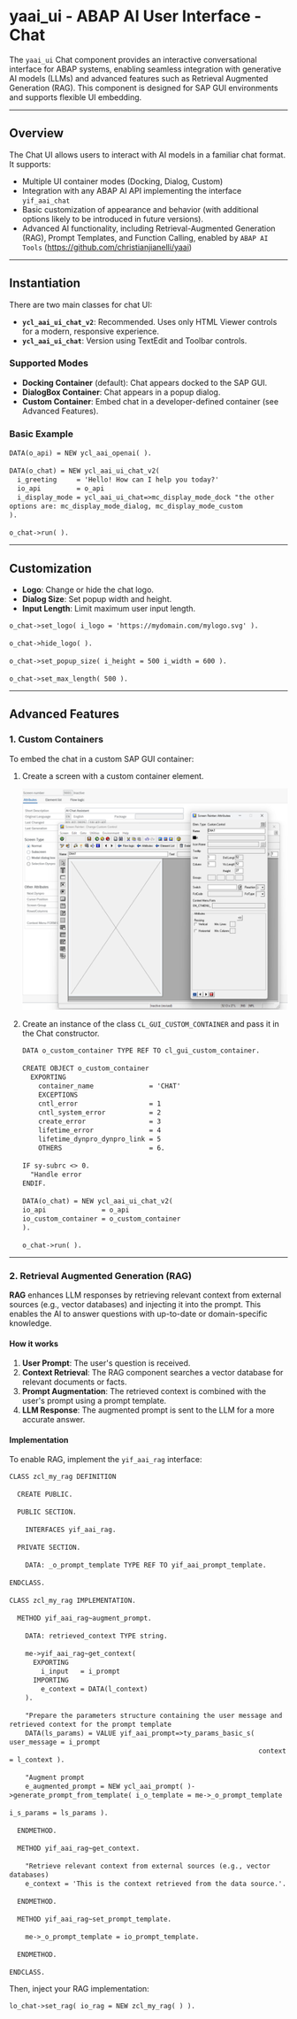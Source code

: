 # yaai_ui - ABAP AI User Interface - Chat

The `yaai_ui` Chat component provides an interactive conversational interface for ABAP systems, enabling seamless integration with generative AI models (LLMs) and advanced features such as Retrieval Augmented Generation (RAG). This component is designed for SAP GUI environments and supports flexible UI embedding.

---

## Overview

The Chat UI allows users to interact with AI models in a familiar chat format. It supports:

- Multiple UI container modes (Docking, Dialog, Custom)
- Integration with any ABAP AI API implementing the interface `yif_aai_chat`
- Basic customization of appearance and behavior (with additional options likely to be introduced in future versions).
- Advanced AI functionality, including Retrieval-Augmented Generation (RAG), Prompt Templates, and Function Calling, enabled by `ABAP AI Tools` (https://github.com/christianjianelli/yaai)

---

## Instantiation

There are two main classes for chat UI:

- **`ycl_aai_ui_chat_v2`**: Recommended. Uses only HTML Viewer controls for a modern, responsive experience.
- **`ycl_aai_ui_chat`**: Version using TextEdit and Toolbar controls.

### Supported Modes

- **Docking Container** (default): Chat appears docked to the SAP GUI.
- **DialogBox Container**: Chat appears in a popup dialog.
- **Custom Container**: Embed chat in a developer-defined container (see Advanced Features).

### Basic Example

```abap
DATA(o_api) = NEW ycl_aai_openai( ).

DATA(o_chat) = NEW ycl_aai_ui_chat_v2(
  i_greeting     = 'Hello! How can I help you today?'
  io_api         = o_api
  i_display_mode = ycl_aai_ui_chat=>mc_display_mode_dock "the other options are: mc_display_mode_dialog, mc_display_mode_custom
).

o_chat->run( ).
```

---

## Customization

- **Logo**: Change or hide the chat logo.
- **Dialog Size**: Set popup width and height.
- **Input Length**: Limit maximum user input length.

```abap
o_chat->set_logo( i_logo = 'https://mydomain.com/mylogo.svg' ).

o_chat->hide_logo( ).

o_chat->set_popup_size( i_height = 500 i_width = 600 ).

o_chat->set_max_length( 500 ).
```

---

## Advanced Features

### 1. Custom Containers

To embed the chat in a custom SAP GUI container:

1. Create a screen with a custom container element.

    [<img src="images/abap_screen_painter_custom_container.png" alt="Screen Painter Custom Container" height="400px">](images/abap_screen_painter_custom_container.png)

2. Create an instance of the class `CL_GUI_CUSTOM_CONTAINER` and pass it in the Chat constructor.

    ```abap
    DATA o_custom_container TYPE REF TO cl_gui_custom_container.

    CREATE OBJECT o_custom_container
      EXPORTING
        container_name              = 'CHAT'
        EXCEPTIONS
        cntl_error                  = 1
        cntl_system_error           = 2
        create_error                = 3
        lifetime_error              = 4
        lifetime_dynpro_dynpro_link = 5
        OTHERS                      = 6.

    IF sy-subrc <> 0.
      "Handle error
    ENDIF.

    DATA(o_chat) = NEW ycl_aai_ui_chat_v2(
    io_api              = o_api
    io_custom_container = o_custom_container
    ).

    o_chat->run( ).
    ```

---

### 2. Retrieval Augmented Generation (RAG)

**RAG** enhances LLM responses by retrieving relevant context from external sources (e.g., vector databases) and injecting it into the prompt. This enables the AI to answer questions with up-to-date or domain-specific knowledge.

#### How it works

1. **User Prompt**: The user's question is received.
2. **Context Retrieval**: The RAG component searches a vector database for relevant documents or facts.
3. **Prompt Augmentation**: The retrieved context is combined with the user's prompt using a prompt template.
4. **LLM Response**: The augmented prompt is sent to the LLM for a more accurate answer.

#### Implementation

To enable RAG, implement the `yif_aai_rag` interface:

```abap
CLASS zcl_my_rag DEFINITION

  CREATE PUBLIC.

  PUBLIC SECTION.

    INTERFACES yif_aai_rag.

  PRIVATE SECTION.

    DATA: _o_prompt_template TYPE REF TO yif_aai_prompt_template.

ENDCLASS.

CLASS zcl_my_rag IMPLEMENTATION.

  METHOD yif_aai_rag~augment_prompt.

    DATA: retrieved_context TYPE string.

    me->yif_aai_rag~get_context(
      EXPORTING
        i_input   = i_prompt
      IMPORTING
        e_context = DATA(l_context)
    ).

    "Prepare the parameters structure containing the user message and retrieved context for the prompt template
    DATA(ls_params) = VALUE yif_aai_prompt=>ty_params_basic_s( user_message = i_prompt
                                                               context = l_context ).

    "Augment prompt
    e_augmented_prompt = NEW ycl_aai_prompt( )->generate_prompt_from_template( i_o_template = me->_o_prompt_template
                                                                               i_s_params = ls_params ).

  ENDMETHOD.

  METHOD yif_aai_rag~get_context.

    "Retrieve relevant context from external sources (e.g., vector databases)
    e_context = 'This is the context retrieved from the data source.'.

  ENDMETHOD.

  METHOD yif_aai_rag~set_prompt_template.

    me->_o_prompt_template = io_prompt_template.

  ENDMETHOD.

ENDCLASS.
```

Then, inject your RAG implementation:

```abap
lo_chat->set_rag( io_rag = NEW zcl_my_rag( ) ).
```